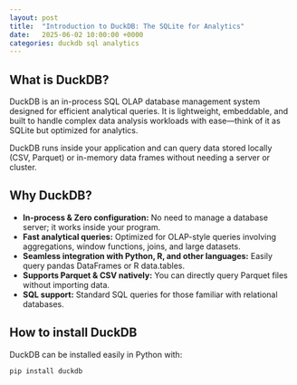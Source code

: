 ```yaml
---
layout: post
title:  "Introduction to DuckDB: The SQLite for Analytics"
date:   2025-06-02 10:00:00 +0000
categories: duckdb sql analytics
---
```


## What is DuckDB?

DuckDB is an in-process SQL OLAP database management system designed for efficient analytical queries. It is lightweight, embeddable, and built to handle complex data analysis workloads with ease—think of it as SQLite but optimized for analytics.

DuckDB runs inside your application and can query data stored locally (CSV, Parquet) or in-memory data frames without needing a server or cluster.

## Why DuckDB?

- **In-process & Zero configuration:** No need to manage a database server; it works inside your program.
- **Fast analytical queries:** Optimized for OLAP-style queries involving aggregations, window functions, joins, and large datasets.
- **Seamless integration with Python, R, and other languages:** Easily query pandas DataFrames or R data.tables.
- **Supports Parquet & CSV natively:** You can directly query Parquet files without importing data.
- **SQL support:** Standard SQL queries for those familiar with relational databases.

## How to install DuckDB

DuckDB can be installed easily in Python with:

```bash
pip install duckdb

